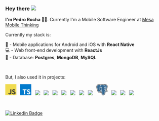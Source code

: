 ### Hey there <img src="https://media.giphy.com/media/hvRJCLFzcasrR4ia7z/giphy.gif" width="30" >

**I'm Pedro Rocha 👨‍💻**. Currently I'm a Mobile Software Engineer at [Mesa Mobile Thinking](https://www.mesainc.com.br)

Currently my stack is: 

:iphone: - Mobile applications for Android and iOS with **React Native** <br/>
:computer: - Web front-end development with **ReactJs** <br/>
:floppy_disk: - Database: **Postgres**, **MongoDB**, **MySQL** <br/>

<br>

But, I also used it in projects:

<p>
  <img src="https://raw.githubusercontent.com/github/explore/80688e429a7d4ef2fca1e82350fe8e3517d3494d/topics/javascript/javascript.png" height="35px"/>
  &nbsp;
  <img src="https://raw.githubusercontent.com/github/explore/80688e429a7d4ef2fca1e82350fe8e3517d3494d/topics/typescript/typescript.png" height="35px"/>
  &nbsp;
  <img src="https://cdn4.iconfinder.com/data/icons/logos-3/600/React.js_logo-512.png" height="35px"/>
  &nbsp;
  <img src="https://cdn.jsdelivr.net/gh/devicons/devicon/icons/jest/jest-plain.svg" height="35px"/>
  &nbsp;
  <img src="https://cdn.jsdelivr.net/gh/devicons/devicon/icons/redux/redux-original.svg" height="35px"/>
  &nbsp;
  <img src="https://upload.wikimedia.org/wikipedia/commons/thumb/1/17/GraphQL_Logo.svg/2048px-GraphQL_Logo.svg.png" height="35px"/>
  &nbsp;
  <img src="https://www.freepnglogos.com/uploads/apple-logo-png/apple-logo-icon-transparent-png-svg-vector-3.png" height="35px"/>  
  &nbsp;
  <img src="https://sdtimes.com/wp-content/uploads/2018/04/1_tfZa4vsI6UusJYt_fzvGnQ.png" height="35px" />   
  &nbsp;
  <img src="https://seeklogo.com/images/F/figma-logo-E4E21D3AEA-seeklogo.com.png" height="35px" />
  &nbsp;
   <img src="https://raw.githubusercontent.com/github/explore/80688e429a7d4ef2fca1e82350fe8e3517d3494d/topics/postgresql/postgresql.png" height="35px"/> 
  &nbsp;
  <img src="https://img.icons8.com/color/452/firebase.png" height="35px" />   
  &nbsp;
  <img src="https://img.icons8.com/color/452/mongodb.png" height="35px"/>
  &nbsp;
  <img src="https://www.mysql.com/common/logos/logo-mysql-170x115.png" height="35px"/>
  &nbsp;
</p>

<br>

[![Linkedin Badge](https://img.shields.io/badge/-Pedro%20Rocha-9966ff?style=flat-square&logo=Linkedin&logoColor=white&link=https://www.linkedin.com/in/pedro10r/)](https://www.linkedin.com/in/pedro10r/) 
